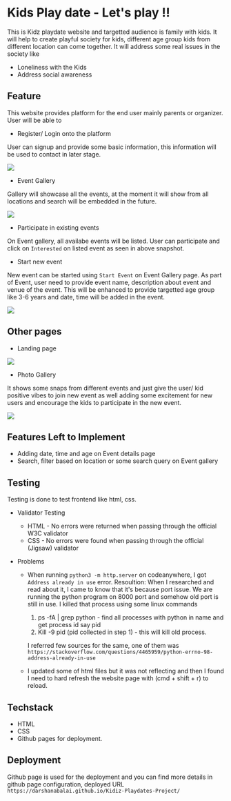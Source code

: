 # Kids Play date - Let's play !!

This is Kidz playdate website and targetted audience is family with kids. It will help to create playful society for kids, different age group kids from different location can come together. It will address some real issues in the society like
- Loneliness with the Kids
- Address social awareness

## Feature
This website provides platform for the end user mainly parents or organizer. User will be able to
- Register/ Login onto the platform

User can signup and provide some basic information, this information will be used to contact in later stage.
  
![](https://user-images.githubusercontent.com/130803590/236688754-97c26e83-3637-4702-8ffe-652c775b2ce7.png)

- Event Gallery

Gallery will showcase all the events, at the moment it will show from all locations and search will be embedded in the future.

![](https://github.com/DarshanaBalai/Kidiz-Playdates-Project/assets/130803590/8184fd3c-3034-4eac-85e0-c2cbd6d5960e)

- Participate in existing events

On Event gallery, all availabe events will be listed. User can participate and click on `Interested` on listed event as seen in above snapshot.

- Start new event

New event can be started using `Start Event` on Event Gallery page. As part of Event, user need to provide event name, description about event and venue of the event. This will be enhanced to provide targetted age group like 3-6 years and date, time will be added in the event.

![](https://github.com/DarshanaBalai/Kidiz-Playdates-Project/assets/130803590/814c18fa-7c5a-45cd-94de-7e036a8c52a4)

## Other pages
- Landing page 

![](https://github.com/DarshanaBalai/Kidiz-Playdates-Project/assets/130803590/f4fbac5d-e282-4f80-bb5c-57905999e1fa)

- Photo Gallery 

It shows some snaps from different events and just give the user/ kid positive vibes to join new event as well adding some excitement for new users and encourage the kids to participate in the new event.

![](https://github.com/DarshanaBalai/Kidiz-Playdates-Project/assets/130803590/63668a76-d2b1-45d1-ba9a-0505c7f78e35)


## Features Left to Implement
- Adding date, time and age on Event details page
- Search, filter based on location or some search query on Event gallery

## Testing
Testing is done to test frontend like html, css. 
- Validator Testing
    - HTML - No errors were returned when passing through the official W3C validator
    - CSS - No errors were found when passing through the official (Jigsaw) validator

- Problems
    - When running `python3 -m http.server` on codeanywhere, I got `Address already in use` error.
    Resoultion: When I researched and read about it, I came to know that it's because port issue. We are running the python
    program on 8000 port and somehow old port is still in use. I killed that process using some linux commands
        1. ps -fA | grep python - find all processes with python in name and get process id say pid
        2. Kill -9 pid (pid collected in step 1) - this will kill old process.

        I referred few sources for the same, one of them was `https://stackoverflow.com/questions/4465959/python-errno-98-address-already-in-use`

    - I updated some of html files but it was not reflecting and then I found I need to hard refresh the website page with (cmd + shift + r) to reload.

## Techstack
- HTML
- CSS
- Github pages for deployment.

## Deployment
Github page is used for the deployment and you can find more details in github page configuration, deployed URL `https://darshanabalai.github.io/Kidiz-Playdates-Project/`

